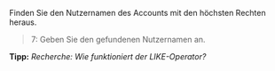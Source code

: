 Finden Sie den Nutzernamen des Accounts mit den höchsten Rechten heraus.

>7: Geben Sie den gefundenen Nutzernamen an.

**Tipp:** _Recherche: Wie funktioniert der LIKE-Operator?_